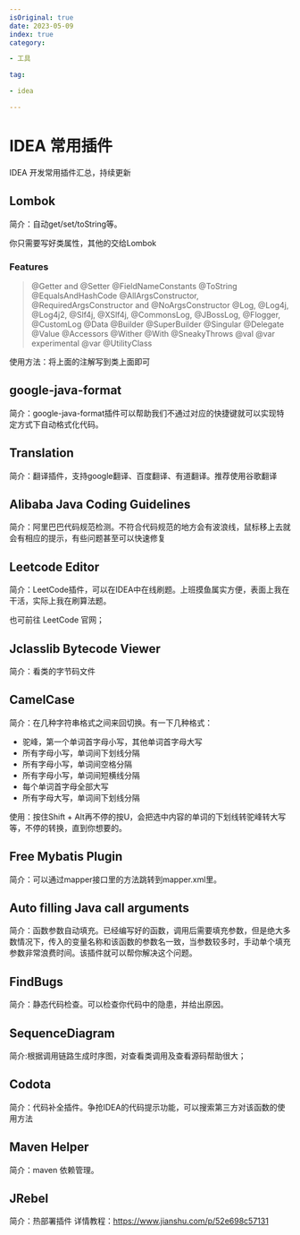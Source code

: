 ```yaml
---
isOriginal: true
date: 2023-05-09
index: true
category:

- 工具

tag:

- idea

---
```


# IDEA 常用插件

IDEA 开发常用插件汇总，持续更新
<!-- more -->

## Lombok

简介：自动get/set/toString等。

你只需要写好类属性，其他的交给Lombok

### Features

> @Getter and @Setter @FieldNameConstants @ToString @EqualsAndHashCode @AllArgsConstructor, @RequiredArgsConstructor and
> @NoArgsConstructor @Log, @Log4j, @Log4j2, @Slf4j, @XSlf4j, @CommonsLog, @JBossLog, @Flogger, @CustomLog @Data @Builder
> @SuperBuilder @Singular @Delegate @Value @Accessors @Wither @With @SneakyThrows @val @var experimental @var
> @UtilityClass

使用方法：将上面的注解写到类上面即可

## google-java-format

简介：google-java-format插件可以帮助我们不通过对应的快捷键就可以实现特定方式下自动格式化代码。

## Translation

简介：翻译插件，支持google翻译、百度翻译、有道翻译。推荐使用谷歌翻译

## Alibaba Java Coding Guidelines

简介：阿里巴巴代码规范检测。不符合代码规范的地方会有波浪线，鼠标移上去就会有相应的提示，有些问题甚至可以快速修复

## Leetcode Editor

简介：LeetCode插件，可以在IDEA中在线刷题。上班摸鱼属实方便，表面上我在干活，实际上我在刷算法题。

也可前往 LeetCode 官网；

## Jclasslib Bytecode Viewer

简介：看类的字节码文件

## CamelCase

简介：在几种字符串格式之间来回切换。有一下几种格式：

- 驼峰，第一个单词首字母小写，其他单词首字母大写
- 所有字母小写，单词间下划线分隔
- 所有字母小写，单词间空格分隔
- 所有字母小写，单词间短横线分隔
- 每个单词首字母全部大写
- 所有字母大写，单词间下划线分隔

使用：按住Shift + Alt再不停的按U，会把选中内容的单词的下划线转驼峰转大写等，不停的转换，直到你想要的。

## Free Mybatis Plugin

简介：可以通过mapper接口里的方法跳转到mapper.xml里。

## Auto filling Java call arguments

简介：函数参数自动填充。已经编写好的函数，调用后需要填充参数，但是绝大多数情况下，传入的变量名称和该函数的参数名一致，当参数较多时，手动单个填充参数非常浪费时间。该插件就可以帮你解决这个问题。

## FindBugs

简介：静态代码检查。可以检查你代码中的隐患，并给出原因。

## SequenceDiagram

简介:根据调用链路生成时序图，对查看类调用及查看源码帮助很大；

## Codota

简介：代码补全插件。争抢IDEA的代码提示功能，可以搜索第三方对该函数的使用方法

## Maven Helper

简介：maven 依赖管理。

## JRebel

简介：热部署插件 详情教程：<https://www.jianshu.com/p/52e698c57131>

